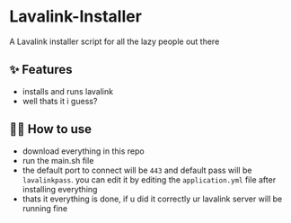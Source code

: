 # Lavalink-Installer 

A Lavalink installer script for all the lazy people out there

## ✨ Features

- installs and runs lavalink
- well thats it i guess?

## 💁‍♀️ How to use

- download everything in this repo
- run the main.sh file
- the default port to connect will be `443` and default pass will be `lavalinkpass`. you can edit it by editing the `application.yml` file after installing everything
- thats it everything is done, if u did it correctly ur lavalink server will be running fine


